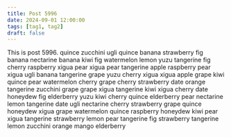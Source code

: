 ```yaml
---
title: Post 5996
date: 2024-09-01 12:00:00
tags: [tag1, tag2]
draft: false
---
```

This is post 5996.
quince
zucchini
ugli
quince
banana
strawberry
fig
banana
nectarine
banana
kiwi
fig
watermelon
lemon
yuzu
tangerine
fig
cherry
raspberry
xigua
pear
xigua
pear
tangerine
apple
raspberry
pear
xigua
ugli
banana
tangerine
grape
yuzu
cherry
xigua
xigua
apple
grape
kiwi
quince
pear
watermelon
cherry
grape
cherry
strawberry
date
orange
tangerine
zucchini
grape
grape
xigua
tangerine
kiwi
xigua
cherry
date
honeydew
fig
elderberry
yuzu
kiwi
cherry
quince
elderberry
pear
nectarine
lemon
tangerine
date
ugli
nectarine
cherry
strawberry
grape
quince
honeydew
xigua
grape
watermelon
quince
raspberry
honeydew
kiwi
pear
xigua
tangerine
strawberry
lemon
pear
tangerine
fig
strawberry
tangerine
lemon
zucchini
orange
mango
elderberry
